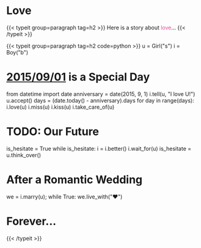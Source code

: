 ﻿# Love


{{< typeit group=paragraph tag=h2 >}}
Here is a story about <font color=#e64ba1>love</font>…
{{< /typeit >}}

{{< typeit group=paragraph tag=h2 code=python >}}
u = Girl("s")
i = Boy("b")
# [2015/09/01](/about/) is a Special Day
from datetime import date
anniversary = date(2015, 9, 1)
i.tell(u, "I love U!")
u.accept()
days = (date.today() - anniversary).days
for day in range(days):
    i.love(u)
    i.miss(u)
    i.kiss(u)
    i.take_care_of(u)
# TODO: Our Future
is_hesitate = True
while is_hesitate:
    i = i.better()
    i.wait_for(u)
    is_hesitate = u.think_over()
# After a Romantic Wedding
we = i.marry(u);
while True:
    we.live_with("❤")
# Forever...
{{< /typeit >}}
